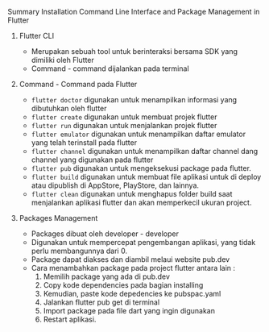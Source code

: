 Summary Installation Command Line Interface and Package Management in Flutter

1. Flutter CLI
    - Merupakan sebuah tool untuk berinteraksi bersama SDK yang dimiliki oleh Flutter
    - Command - command dijalankan pada terminal

2. Command - Command pada Flutter
    - `flutter doctor` digunakan untuk menampilkan informasi yang dibutuhkan oleh flutter
    - `flutter create` digunakan untuk membuat projek flutter
    - `flutter run` digunakan untuk menjalankan projek flutter
    - `flutter emulator` digunakan untuk menampilkan daftar emulator yang telah terinstall pada flutter
    - `flutter channel` digunakan untuk menampilkan daftar channel dang channel yang digunakan pada flutter
    - `flutter pub` digunakan untuk mengeksekusi package pada flutter.
    - `flutter build` digunakan untuk membuat file aplikasi untuk di deploy atau dipublish di AppStore, PlayStore, dan lainnya.
    - `flutter clean` digunakan untuk menghapus folder build saat menjalankan aplikasi flutter dan akan memperkecil ukuran project.

3. Packages Management
    - Packages dibuat oleh developer - developer
    - Digunakan untuk mempercepat pengembangan aplikasi, yang tidak perlu membangunnya dari 0.
    - Package dapat diakses dan diambil melaui website pub.dev
    - Cara menambahkan package pada project flutter antara lain :
        1. Memilih package yang ada di pub.dev
        2. Copy kode dependencies pada bagian installing
        3. Kemudian, paste kode depedencies ke pubspac.yaml
        4. Jalankan flutter pub get di terminal
        5. Import package pada file dart yang ingin digunakan
        6. Restart aplikasi.

